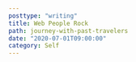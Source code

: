 ```yaml
---
posttype: "writing"
title: Web People Rock
path: journey-with-past-travelers
date: "2020-07-01T09:00:00"
category: Self
---
```

